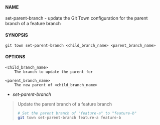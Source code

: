 #### NAME

set-parent-branch - update the Git Town configuration for the parent branch of a feature branch


#### SYNOPSIS

```
git town set-parent-branch <child_branch_name> <parent_branch_name>
```


#### OPTIONS

```
<child_branch_name>
    The branch to update the parent for

<parent_branch_name>
    The new parent of <child_branch_name>
```


* *set-parent-branch*
> Update the parent branch of a feature branch
>
> ```bash
> # Set the parent branch of "feature-a" to "feature-b"
> git town set-parent-branch feature-a feature-b
> ```
